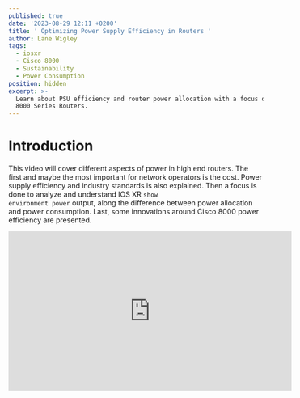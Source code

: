 ```yaml
---
published: true
date: '2023-08-29 12:11 +0200'
title: ' Optimizing Power Supply Efficiency in Routers '
author: Lane Wigley
tags:
  - iosxr
  - Cisco 8000
  - Sustainability
  - Power Consumption
position: hidden
excerpt: >-
  Learn about PSU efficiency and router power allocation with a focus on Cisco's
  8000 Series Routers.
---
```

# Introduction

This video will cover different aspects of power in high end routers.
The first and maybe the most important for network operators is the cost. Power supply efficiency and industry standards is also explained. Then a focus is done to analyze and understand IOS XR <code>show environment power</code> output, along the difference between power allocation and power consumption. Last, some innovations around Cisco 8000 power efficiency are presented.

<iframe width="560" height="315" src="https://www.youtube.com/embed/9bF0Ofo5H7Y?si=SCQfwivPHLASHyYn" title="YouTube video player" frameborder="0" allow="accelerometer; autoplay; clipboard-write; encrypted-media; gyroscope; picture-in-picture; web-share" allowfullscreen></iframe>
